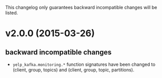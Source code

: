 This changelog only guarantees backward incompatible changes will be listed.

# v2.0.0 (2015-03-26)
## backward incompatible changes
- `yelp_kafka.monitoring.*` function signatures have been changed to
  (client, group, topics) and (client, group, topic, partitions).
